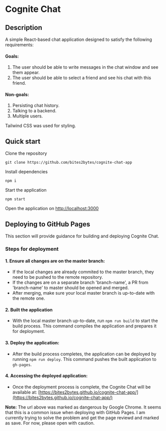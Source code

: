 # Cognite Chat

## Description
A simple React-based chat application designed to satisfy the following requirements:

#### Goals:
1. The user should be able to write messages in the chat window and see them appear.
2. The user should be able to select a friend and see his chat with this friend.

#### Non-goals:
1. Persisting chat history.
2. Talking to a backend.
3. Multiple users.

Tailwind CSS was used for styling.

## Quick start
Clone the repository

	git clone https://github.com/bites2bytes/cognite-chat-app

Install dependencies

	npm i

Start the application

	npm start

Open the application on [http://localhost:3000](http://localhost:3000)

## Deploying to GitHub Pages

This section will provide guidance for building and deploying Cognite Chat.

### Steps for deployment

#### 1. Ensure all changes are on the master branch:
- If the local changes are already commited to the master branch, they need to be pushed to the remote repository.
- If the changes are on a separate branch 'branch-name', a PR from 'branch-name' to master should be opened and merged.
- After merging, make sure your local master branch is up-to-date with the remote one.

#### 2. Built the application
- With the local master branch up-to-date, run `npm run build` to start the build process. This command compiles the application and prepares it for deployment.

#### 3. Deploy the application:
- After the build process completes, the application can be deployed by running `npm run deploy`. This command pushes the built application to `gh-pages`.

#### 4. Accessing the deployed application:
- Once the deployment process is complete, the Cognite Chat will be available at: [https://bites2bytes.github.io/cognite-chat-app/](https://bites2bytes.github.io/cognite-chat-app/)

**Note:** The url above was marked as dangerous by Google Chrome. It seems that this is a common issue when deploying with GitHub Pages. I am currently trying to solve the problem and get the page reviewd and marked as save. For now, please open with caution.